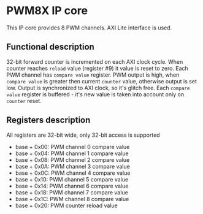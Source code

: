 # PWM8X IP core
This IP core provides 8 PWM channels. AXI Lite interface is used.

## Functional description
32-bit forward counter is incremented on each AXI clock cycle. When counter reaches `reload` value (register #9) it value is reset to zero. Each PWM channel has `compare value` register. PWM output is high, when `compare value` is greater then current `counter` value, otherwise output is set low. Output is synchronized to AXI clock, so it's glitch free. Each `compare value` register is buffered - it's new value is taken into account only on `counter` reset.

## Registers description
All registers are 32-bit wide, only 32-bit access is supported
- base + 0x00: PWM channel 0 compare value
- base + 0x04: PWM channel 1 compare value
- base + 0x08: PWM channel 2 compare value
- base + 0x0A: PWM channel 3 compare value
- base + 0x0C: PWM channel 4 compare value
- base + 0x10: PWM channel 5 compare value
- base + 0x14: PWM channel 6 compare value
- base + 0x18: PWM channel 7 compare value
- base + 0x1C: PWM channel 8 compare value
- base + 0x20: PWM counter reload value
